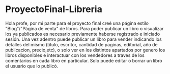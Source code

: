 # ProyectoFinal-Libreria
Hola profe, por mi parte para el proyecto final creé una página estilo "Blog"/"Página de venta" de libros. 
Para poder publicar un libro o visualizar los ya publicados es necesario previamente haberse registrado e iniciado sesión.
Una vez adentro puede publicar un libro para vender indicando los detalles del mismo (titulo, escritor, cantidad de paginas, editorial, año de publicacion, precio,etc), o solo ver en los distintos apartados por genero los libros disponibles e interactuar con los vendedores a traves de los comentarios en cada libro en particular.
Solo puede editar o borrar un libro el usuario que lo publicó.
